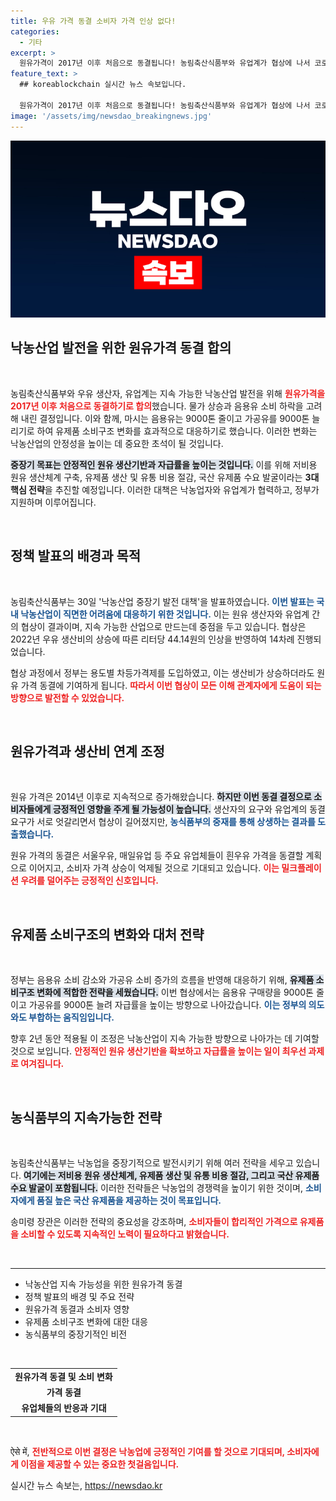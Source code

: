 ```yaml
---
title: 우유 가격 동결 소비자 가격 인상 없다!
categories:
  - 기타
excerpt: >
  원유가격이 2017년 이후 처음으로 동결됩니다! 농림축산식품부와 유업계가 협상에 나서 코로나19로 인한 소비 감소와 물가 상승에 대응하는 지속 가능한 낙농산업 전략을 발표했습니다. 더 이상 우유 가격 인상 걱정은 NO! 궁금한 자세한 내용은 클릭하세요!
feature_text: >
  ## koreablockchain 실시간 뉴스 속보입니다.

  원유가격이 2017년 이후 처음으로 동결됩니다! 농림축산식품부와 유업계가 협상에 나서 코로나19로 인한 소비 감소와 물가 상승에 대응하는 지속 가능한 낙농산업 전략을 발표했습니다. 더 이상 우유 가격 인상 걱정은 NO! 궁금한 자세한 내용은 클릭하세요!
image: '/assets/img/newsdao_breakingnews.jpg'
---
```


<p><img src="/assets/img/newsdao_breakingnews.jpg" alt="koreablockchain 속보" /></p>

<h2 data-ke-size="size26">낙농산업 발전을 위한 원유가격 동결 합의</h2>

<p data-ke-size="size16">&nbsp;</p>

<p>농림축산식품부와 우유 생산자, 유업계는 지속 가능한 낙농산업 발전을 위해 <b><span style="color: #ee2323;">원유가격을 2017년 이후 처음으로 동결하기로 합의</span></b>했습니다. 물가 상승과 음용유 소비 하락을 고려해 내린 결정입니다. 이와 함께, 마시는 음용유는 9000톤 줄이고 가공유를 9000톤 늘리기로 하여 유제품 소비구조 변화를 효과적으로 대응하기로 했습니다. 이러한 변화는 낙농산업의 안정성을 높이는 데 중요한 초석이 될 것입니다. </p>

<p><b><span style="background-color: #21538527;">중장기 목표는 안정적인 원유 생산기반과 자급률을 높이는 것입니다.</span></b> 이를 위해 저비용 원유 생산체계 구축, 유제품 생산 및 유통 비용 절감, 국산 유제품 수요 발굴이라는 <b>3대 핵심 전략</b>을 추진할 예정입니다. 이러한 대책은 낙농업자와 유업계가 협력하고, 정부가 지원하며 이루어집니다. </p>

<p data-ke-size="size16">&nbsp;</p>

<h2 data-ke-size="size26">정책 발표의 배경과 목적</h2>

<p data-ke-size="size16">&nbsp;</p>

<p>농림축산식품부는 30일 '낙농산업 중장기 발전 대책'을 발표하였습니다. <b><span style="color: #1a5490;">이번 발표는 국내 낙농산업이 직면한 어려움에 대응하기 위한 것입니다.</span></b> 이는 원유 생산자와 유업계 간의 협상이 결과이며, 지속 가능한 산업으로 만드는데 중점을 두고 있습니다. 협상은 2022년 우유 생산비의 상승에 따른 리터당 44.14원의 인상을 반영하여 14차례 진행되었습니다.</p>

<p>협상 과정에서 정부는 용도별 차등가격제를 도입하였고, 이는 생산비가 상승하더라도 원유 가격 동결에 기여하게 됩니다. <b><span style="color: #ee2323;">따라서 이번 협상이 모든 이해 관계자에게 도움이 되는 방향으로 발전할 수 있었습니다.</span></b> </p>

<p data-ke-size="size16">&nbsp;</p>

<h2 data-ke-size="size26">원유가격과 생산비 연계 조정</h2>

<p data-ke-size="size16">&nbsp;</p>

<p>원유 가격은 2014년 이후로 지속적으로 증가해왔습니다. <b><span style="background-color: #21538527;">하지만 이번 동결 결정으로 소비자들에게 긍정적인 영향을 주게 될 가능성이 높습니다.</span></b> 생산자의 요구와 유업계의 동결 요구가 서로 엇갈리면서 협상이 길어졌지만, <b><span style="color: #1a5490;">농식품부의 중재를 통해 상생하는 결과를 도출했습니다.</span></b></p>

<p>원유 가격의 동결은 서울우유, 매일유업 등 주요 유업체들이 흰우유 가격을 동결할 계획으로 이어지고, 소비자 가격 상승이 억제될 것으로 기대되고 있습니다. <b><span style="color: #ee2323;">이는 밀크플레이션 우려를 덜어주는 긍정적인 신호입니다.</span></b></p>

<p data-ke-size="size16">&nbsp;</p>

<h2 data-ke-size="size26">유제품 소비구조의 변화와 대처 전략</h2>

<p data-ke-size="size16">&nbsp;</p>

<p>정부는 음용유 소비 감소와 가공유 소비 증가의 흐름을 반영해 대응하기 위해, <b><span style="background-color: #21538527;">유제품 소비구조 변화에 적합한 전략을 세웠습니다.</span></b> 이번 협상에서는 음용유 구매량을 9000톤 줄이고 가공유를 9000톤 늘려 자급률을 높이는 방향으로 나아갔습니다. <b><span style="color: #1a5490;">이는 정부의 의도와도 부합하는 움직임입니다.</span></b></p>

<p>향후 2년 동안 적용될 이 조정은 낙농산업이 지속 가능한 방향으로 나아가는 데 기여할 것으로 보입니다. <b><span style="color: #ee2323;">안정적인 원유 생산기반을 확보하고 자급률을 높이는 일이 최우선 과제로 여겨집니다.</span></b></p>

<p data-ke-size="size16">&nbsp;</p>

<h2 data-ke-size="size26">농식품부의 지속가능한 전략</h2>

<p data-ke-size="size16">&nbsp;</p>

<p>농림축산식품부는 낙농업을 중장기적으로 발전시키기 위해 여러 전략을 세우고 있습니다. <b><span style="background-color: #21538527;">여기에는 저비용 원유 생산체계, 유제품 생산 및 유통 비용 절감, 그리고 국산 유제품 수요 발굴이 포함됩니다.</span></b> 이러한 전략들은 낙농업의 경쟁력을 높이기 위한 것이며, <b><span style="color: #1a5490;">소비자에게 품질 높은 국산 유제품을 제공하는 것이 목표입니다.</span></b></p>

<p>송미령 장관은 이러한 전략의 중요성을 강조하며, <b><span style="color: #ee2323;">소비자들이 합리적인 가격으로 유제품을 소비할 수 있도록 지속적인 노력이 필요하다고 밝혔습니다.</span></b> </p>

<p data-ke-size="size16">&nbsp;</p>

<hr>

<ul>
  <li>낙농산업 지속 가능성을 위한 원유가격 동결</li>
  <li>정책 발표의 배경 및 주요 전략</li>
  <li>원유가격 동결과 소비자 영향</li>
  <li>유제품 소비구조 변화에 대한 대응</li>
  <li>농식품부의 중장기적인 비전</li>
</ul>

<p data-ke-size="size16">&nbsp;</p>

<table>
  <tr>
    <td style="text-align: center; height: 17px;"><b>원유가격 동결 및 소비 변화</b></td>
  </tr>
  <tr>
    <td style="text-align: center; height: 17px;"><b>가격 동결</b></td>
  </tr>
  <tr>
    <td style="text-align: center; height: 17px;"><b>유업체들의 반응과 기대</b></td>
  </tr>
</table>

<p data-ke-size="size16">&nbsp;</p>

<p>ऐसे में, <b><span style="color: #ee2323;">전반적으로 이번 결정은 낙농업에 긍정적인 기여를 할 것으로 기대되며, 소비자에게 이점을 제공할 수 있는 중요한 첫걸음입니다.</span></b></p>
실시간 뉴스 속보는, <a href="https://newsdao.kr" rel="dofollow">https://newsdao.kr</a>


